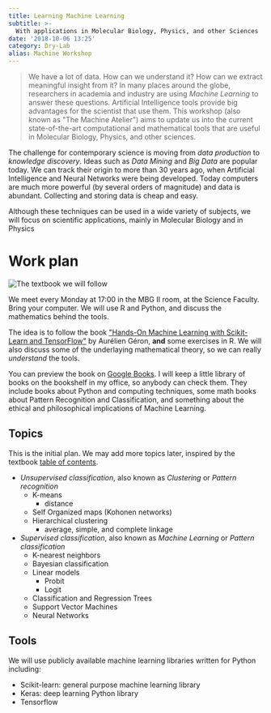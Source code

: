 ```yaml
---
title: Learning Machine Learning
subtitle: >-
  With applications in Molecular Biology, Physics, and other Sciences
date: '2018-10-06 13:25'
category: Dry-Lab
alias: Machine Workshop
---
```

> We have a lot of data. How can we understand it? How can we extract meaningful
  insight from it? In many places around the globe, researchers in academia and
  industry are using <em>Machine Learning</em> to answer these questions. Artificial
  Intelligence tools provide big advantages for the scientist that use them.
  This workshop (also known as "The Machine Atelier") aims to update us into the current state-of-the-art
  computational and mathematical tools that are useful in Molecular Biology,
  Physics, and other sciences.
 
The challenge for contemporary science is moving from *data production* to *knowledge discovery*. Ideas such as *Data Mining* and *Big Data* are popular today. We can track their origin to more than 30 years ago, when Artificial Intelligence and Neural Networks were being developed. Today computers are much more powerful (by several orders of magnitude) and data is abundant. Collecting and storing data is cheap and easy.

Although these techniques can be used in a wide variety of subjects, we will focus on scientific applications, mainly in Molecular Biology and in Physics

# Work plan

![The textbook we will follow](https://covers.oreillystatic.com/images/0636920052289/lrg.jpg)


We meet every Monday at 17:00 in the MBG II room, at the Science Faculty. Bring your computer.
We will use R and Python, and discuss the mathematics behind the tools.

The idea is to follow the book ["Hands-On Machine Learning with Scikit-Learn and TensorFlow"](http://shop.oreilly.com/product/0636920052289.do)
by Aurélien Géron, **and** some exercises in R. We will also discuss some of the underlaying mathematical theory, so we can really *understand* the tools.

You can preview the book on [Google Books](https://books.google.com.tr/books?id=khpYDgAAQBAJ&lpg=PP1&pg=PP1#v=onepage&q&f=false).
I will keep a little library of books on the bookshelf in my office, so anybody can check them. They include books about Python and computing techniques, some math books about Pattern Recognition and Classification, and something about the ethical and philosophical implications of Machine Learning.

## Topics
This is the initial plan. We may add more topics later, inspired by the textbook [table of contents](book-toc.html).

+ *Unsupervised classification*, also known as *Clustering* or *Pattern recognition*
    + K-means
        + distance
    + Self Organized maps (Kohonen networks)
    + Hierarchical clustering
        + average, simple, and complete linkage
+ _Supervised classification_, also known as _Machine Learning_ or _Pattern classification_
    + K-nearest neighbors
    + Bayesian classification
    + Linear models
        + Probit
        + Logit
    + Classification and Regression Trees
    + Support Vector Machines
    + Neural Networks

## Tools
We will use publicly available machine learning libraries written for Python including:

- Scikit-learn: general purpose machine learning library
- Keras: deep learning Python library
- Tensorflow
